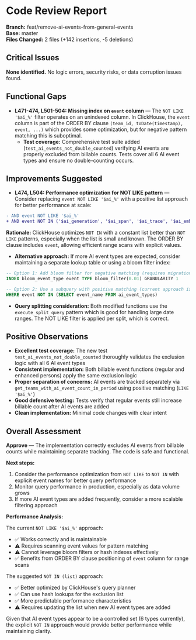 # Code Review Report

**Branch:** feat/remove-ai-events-from-general-events  
**Base:** master  
**Files Changed:** 2 files (+142 insertions, -5 deletions)

## Critical Issues

**None identified.** No logic errors, security risks, or data corruption issues found.

## Functional Gaps

- **L471-474, L501-504: Missing index on `event` column** — The `NOT LIKE '$ai_%'` filter operates on an unindexed column. In ClickHouse, the `event` column is part of the ORDER BY clause `(team_id, toDate(timestamp), event, ...)` which provides some optimization, but for negative pattern matching this is suboptimal.
  - **Test coverage:** Comprehensive test suite added (`test_ai_events_not_double_counted`) verifying AI events are properly excluded from billable counts. Tests cover all 6 AI event types and ensure no double-counting occurs.

## Improvements Suggested

- **L474, L504: Performance optimization for NOT LIKE pattern** — Consider replacing `event NOT LIKE '$ai_%'` with a positive list approach for better performance at scale:

```diff
- AND event NOT LIKE '$ai_%'
+ AND event NOT IN ('$ai_generation', '$ai_span', '$ai_trace', '$ai_embedding', '$ai_feedback', '$ai_metric')
```

**Rationale:** ClickHouse optimizes `NOT IN` with a constant list better than `NOT LIKE` patterns, especially when the list is small and known. The ORDER BY clause includes `event`, allowing efficient range scans with explicit values.

- **Alternative approach:** If more AI event types are expected, consider maintaining a separate lookup table or using a bloom filter index:

```sql
-- Option 1: Add bloom filter for negative matching (requires migration)
INDEX bloom_event_type event TYPE bloom_filter(0.01) GRANULARITY 1

-- Option 2: Use a subquery with positive matching (current approach is simpler)
WHERE event NOT IN (SELECT event_name FROM ai_event_types)
```

- **Query splitting consideration:** Both modified functions use the `execute_split_query` pattern which is good for handling large date ranges. The NOT LIKE filter is applied per split, which is correct.

## Positive Observations

- **Excellent test coverage:** The new test `test_ai_events_not_double_counted` thoroughly validates the exclusion logic with all 6 AI event types
- **Consistent implementation:** Both billable event functions (regular and enhanced persons) apply the same exclusion logic
- **Proper separation of concerns:** AI events are tracked separately via `get_teams_with_ai_event_count_in_period` using positive matching (`LIKE '$ai_%'`)
- **Good defensive testing:** Tests verify that regular events still increase billable count after AI events are added
- **Clean implementation:** Minimal code changes with clear intent

## Overall Assessment

**Approve** — The implementation correctly excludes AI events from billable counts while maintaining separate tracking. The code is safe and functional.

**Next steps:**
1. Consider the performance optimization from `NOT LIKE` to `NOT IN` with explicit event names for better query performance
2. Monitor query performance in production, especially as data volume grows
3. If more AI event types are added frequently, consider a more scalable filtering approach

**Performance Analysis:**

The current `NOT LIKE '$ai_%'` approach:
- ✅ Works correctly and is maintainable
- ⚠️ Requires scanning event values for pattern matching
- ⚠️ Cannot leverage bloom filters or hash indexes effectively
- ✅ Benefits from ORDER BY clause positioning of `event` column for range scans

The suggested `NOT IN (list)` approach:
- ✅ Better optimized by ClickHouse's query planner
- ✅ Can use hash lookups for the exclusion list
- ✅ More predictable performance characteristics
- ⚠️ Requires updating the list when new AI event types are added

Given that AI event types appear to be a controlled set (6 types currently), the explicit `NOT IN` approach would provide better performance while maintaining clarity.
